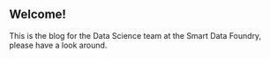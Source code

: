 ## Welcome!
This is the blog for the Data Science team at the Smart Data Foundry, please have a look around.
